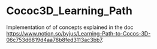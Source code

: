 # Cococ3D_Learning_Path
 Implementation of of concepts explained in the doc https://www.notion.so/byjus/Learning-Path-to-Cocos-3D-06c753d6819d4aa78b8fed3113ac3bb7.
